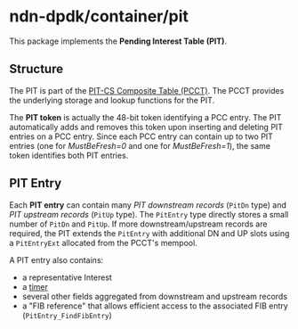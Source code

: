 # ndn-dpdk/container/pit

This package implements the **Pending Interest Table (PIT)**.

## Structure

The PIT is part of the [PIT-CS Composite Table (PCCT)](../pcct).
The PCCT provides the underlying storage and lookup functions for the PIT.

The **PIT token** is actually the 48-bit token identifying a PCC entry.
The PIT automatically adds and removes this token upon inserting and deleting PIT entries on a PCC entry.
Since each PCC entry can contain up to two PIT entries (one for *MustBeFresh=0* and one for *MustBeFresh=1*), the same token identifies both PIT entries.

## PIT Entry

Each **PIT entry** can contain many *PIT downstream records* (`PitDn` type) and *PIT upstream records* (`PitUp` type).
The `PitEntry` type directly stores a small number of `PitDn` and `PitUp`.
If more downstream/upstream records are required, the PIT extends the `PitEntry` with additional DN and UP slots using a `PitEntryExt` allocated from the PCCT's mempool.

A PIT entry also contains:

* a representative Interest
* a [timer](../mintmr)
* several other fields aggregated from downstream and upstream records
* a "FIB reference" that allows efficient access to the associated FIB entry (`PitEntry_FindFibEntry`)
